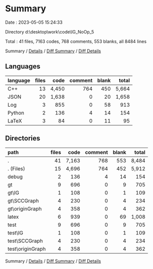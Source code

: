 # Summary

Date : 2023-05-05 15:24:33

Directory d:\\desktop\\work\\code\\IG_NoOp_5

Total : 41 files,  7163 codes, 768 comments, 553 blanks, all 8484 lines

Summary / [Details](details.md) / [Diff Summary](diff.md) / [Diff Details](diff-details.md)

## Languages
| language | files | code | comment | blank | total |
| :--- | ---: | ---: | ---: | ---: | ---: |
| C++ | 13 | 4,450 | 764 | 450 | 5,664 |
| JSON | 20 | 1,638 | 0 | 20 | 1,658 |
| Log | 3 | 855 | 0 | 58 | 913 |
| Python | 2 | 136 | 4 | 14 | 154 |
| LaTeX | 3 | 84 | 0 | 11 | 95 |

## Directories
| path | files | code | comment | blank | total |
| :--- | ---: | ---: | ---: | ---: | ---: |
| . | 41 | 7,163 | 768 | 553 | 8,484 |
| . (Files) | 15 | 4,696 | 764 | 452 | 5,912 |
| debug | 2 | 136 | 4 | 14 | 154 |
| gt | 9 | 696 | 0 | 9 | 705 |
| gt\\IG | 1 | 108 | 0 | 1 | 109 |
| gt\\SCCGraph | 4 | 230 | 0 | 4 | 234 |
| gt\\originGraph | 4 | 358 | 0 | 4 | 362 |
| latex | 6 | 939 | 0 | 69 | 1,008 |
| test | 9 | 696 | 0 | 9 | 705 |
| test\\IG | 1 | 108 | 0 | 1 | 109 |
| test\\SCCGraph | 4 | 230 | 0 | 4 | 234 |
| test\\originGraph | 4 | 358 | 0 | 4 | 362 |

Summary / [Details](details.md) / [Diff Summary](diff.md) / [Diff Details](diff-details.md)